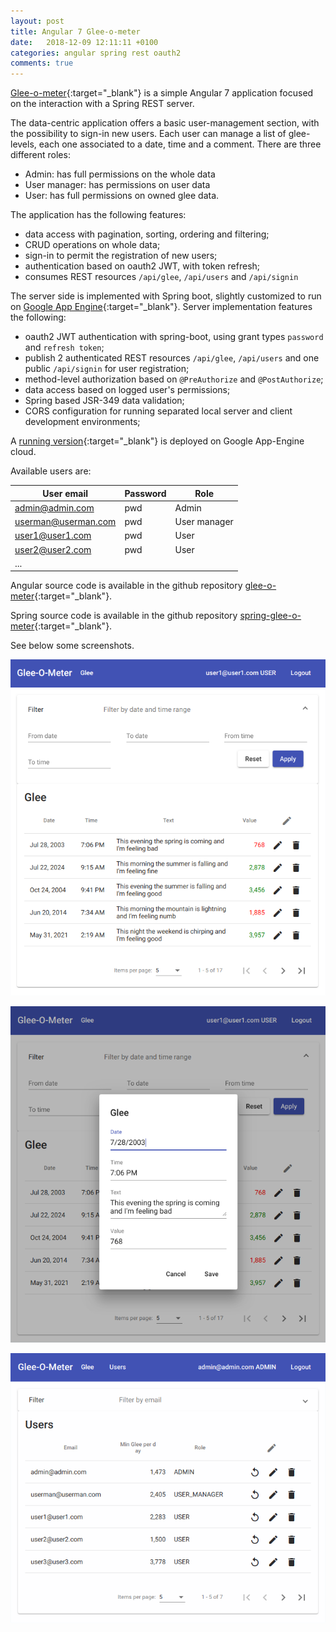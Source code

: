 ```yaml
---
layout: post
title: Angular 7 Glee-o-meter
date:   2018-12-09 12:11:11 +0100
categories: angular spring rest oauth2
comments: true
---
```


[Glee-o-meter](https://glee-o-meter.appspot.com){:target="_blank"} is a simple Angular 7 application focused on the interaction with a Spring REST server.

The data-centric application offers a basic user-management section, with the possibility to sign-in new users.
Each user can manage a list of glee-levels, each one associated to a date, time and a comment.
There are three different roles:
* Admin: has full permissions on the whole data
* User manager: has permissions on user data
* User: has full permissions on owned glee data.

The application has the following features:
* data access with pagination, sorting, ordering and filtering;
* CRUD operations on whole data;
* sign-in to permit the registration of new users;
* authentication based on oauth2 JWT, with token refresh;
* consumes REST resources `/api/glee`, `/api/users` and `/api/signin`

The server side is implemented with Spring boot, slightly customized to run on [Google App Engine](https://cloud.google.com/appengine/){:target="_blank"}.
Server implementation features the following:
* oauth2 JWT authentication with spring-boot, using grant types `password` and `refresh token`;
* publish 2 authenticated REST resources `/api/glee`, `/api/users` and one public `/api/signin` for user registration;
* method-level authorization based on `@PreAuthorize` and `@PostAuthorize`;
* data access based on logged user's permissions;
* Spring based JSR-349 data validation;
* CORS configuration for running separated local server and client development environments;


A [running version](https://glee-o-meter.appspot.com){:target="_blank"} is deployed on Google App-Engine cloud.

Available users are:

|User email|Password|Role|
|----------|--------|----|
|admin@admin.com|pwd|Admin|
|userman@userman.com|pwd|User manager|
|user1@user1.com|pwd|User|
|user2@user2.com|pwd|User|
|...|

Angular source code is available in the github repository [glee-o-meter](https://github.com/sermore/glee-o-meter){:target="_blank"}.

Spring source code is available in the github repository [spring-glee-o-meter](https://github.com/sermore/spring-glee-o-meter){:target="_blank"}.

See below some screenshots.

![Glee management](/assets/glee-o-meter-1.png 'Glee management')

![Glee detail](/assets/glee-o-meter-2.png 'Glee detail')

![User management](/assets/glee-o-meter-3.png 'User management')
